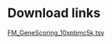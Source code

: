 # Download links

[FM_GeneScoring_10xpbmc5k.tsv](https://www.dropbox.com/s/47q2xnii3uw0ggp/FM_GeneScoring_10xpbmc5k.tsv.zip?dl=0)
